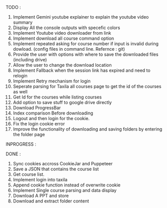 TODO :
1. Implement Gemini youtube explainer to explain the youtube video summary
2. Display All the console outputs with specefic colors
3. Implement Youtube video downloader from link
4. Implement download all course command option
5. Implement repeated asking for course number if input is invalid during dowload.
   (config files in command line. Refernce : git)
6. Provide the user with options with where to save the downloaded files (including drive)
7. Allow the user to change the download location
9. Implement Fallback when the session link has expired and need to relogin
12. Implement Retry mechanism for login
13. Seperate parsing for Taxila all courses page to get the id of the courses as well
14. Get Id for the courses while listing courses
16. Add option to save stuff to google drive directly
17. Download ProgressBar
19. Index comparison Before downloading
21. Logout and then login for the cookie.
20. Fix the login cookie error 
22. Improve the functionality of downloading and saving folders by entering the folder page

INPROGRESS :

DONE :
1. Sync cookies accross CookieJar and Puppeteer
1. Save a JSON that contains the course list
2. Get course list.
11. Implement login into taxila
10. Append cookie function instead of overwrite cookie
8. Implement Single course parsing and data display
18. Download A PPT and store
15. Download and extract folder content